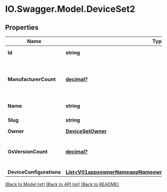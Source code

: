 # IO.Swagger.Model.DeviceSet2
## Properties

Name | Type | Description | Notes
------------ | ------------- | ------------- | -------------
**Id** | **string** | Identifier of the device set | 
**ManufacturerCount** | [**decimal?**](BigDecimal.md) | The number of manufacturers in the device set&#x27;s device selection | [optional] 
**Name** | **string** | Name of the device set | 
**Slug** | **string** | Slug of the device set | [optional] 
**Owner** | [**DeviceSetOwner**](DeviceSetOwner.md) |  | 
**OsVersionCount** | [**decimal?**](BigDecimal.md) | The number of os versions in the device set&#x27;s device selection | [optional] 
**DeviceConfigurations** | [**List&lt;V01appsownerNameappNameownerdeviceSetsDeviceConfigurations&gt;**](V01appsownerNameappNameownerdeviceSetsDeviceConfigurations.md) |  | 

[[Back to Model list]](../README.md#documentation-for-models) [[Back to API list]](../README.md#documentation-for-api-endpoints) [[Back to README]](../README.md)

